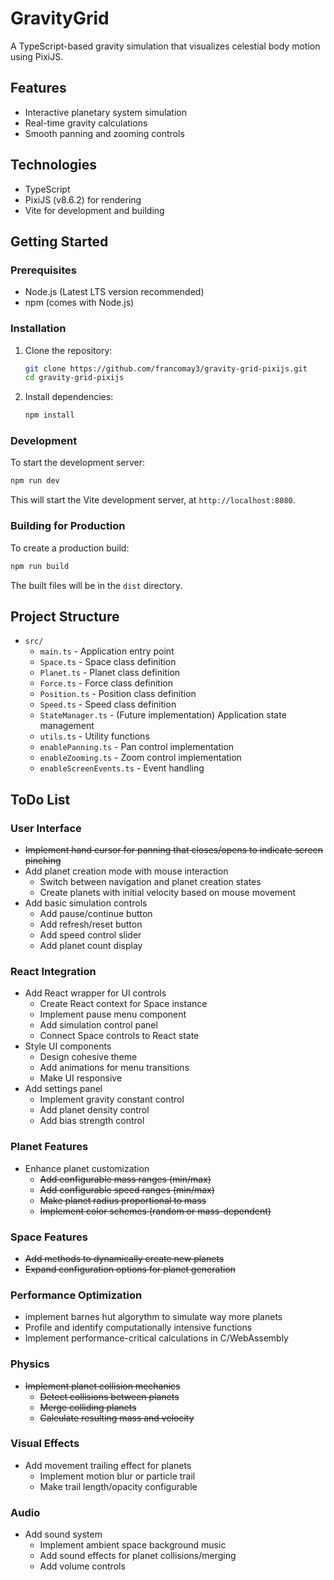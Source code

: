 # GravityGrid

A TypeScript-based gravity simulation that visualizes celestial body motion using PixiJS.

## Features

- Interactive planetary system simulation
- Real-time gravity calculations
- Smooth panning and zooming controls

## Technologies

- TypeScript
- PixiJS (v8.6.2) for rendering
- Vite for development and building

## Getting Started

### Prerequisites

- Node.js (Latest LTS version recommended)
- npm (comes with Node.js)

### Installation

1. Clone the repository:

   ```bash
   git clone https://github.com/francomay3/gravity-grid-pixijs.git
   cd gravity-grid-pixijs
   ```

2. Install dependencies:
   ```bash
   npm install
   ```

### Development

To start the development server:

```bash
npm run dev
```

This will start the Vite development server, at `http://localhost:8080`.

### Building for Production

To create a production build:

```bash
npm run build
```

The built files will be in the `dist` directory.

## Project Structure

- `src/`
  - `main.ts` - Application entry point
  - `Space.ts` - Space class definition
  - `Planet.ts` - Planet class definition
  - `Force.ts` - Force class definition
  - `Position.ts` - Position class definition
  - `Speed.ts` - Speed class definition
  - `StateManager.ts` - (Future implementation) Application state management
  - `utils.ts` - Utility functions
  - `enablePanning.ts` - Pan control implementation
  - `enableZooming.ts` - Zoom control implementation
  - `enableScreenEvents.ts` - Event handling

## ToDo List

### User Interface

- ~~Implement hand cursor for panning that closes/opens to indicate screen pinching~~
- Add planet creation mode with mouse interaction
  - Switch between navigation and planet creation states
  - Create planets with initial velocity based on mouse movement
- Add basic simulation controls
  - Add pause/continue button
  - Add refresh/reset button
  - Add speed control slider
  - Add planet count display

### React Integration

- Add React wrapper for UI controls
  - Create React context for Space instance
  - Implement pause menu component
  - Add simulation control panel
  - Connect Space controls to React state
- Style UI components
  - Design cohesive theme
  - Add animations for menu transitions
  - Make UI responsive
- Add settings panel
  - Implement gravity constant control
  - Add planet density control
  - Add bias strength control

### Planet Features

- Enhance planet customization
  - ~~Add configurable mass ranges (min/max)~~
  - ~~Add configurable speed ranges (min/max)~~
  - ~~Make planet radius proportional to mass~~
  - ~~Implement color schemes (random or mass-dependent)~~

### Space Features

- ~~Add methods to dynamically create new planets~~
- ~~Expand configuration options for planet generation~~

### Performance Optimization

- implement barnes hut algorythm to simulate way more planets
- Profile and identify computationally intensive functions
- Implement performance-critical calculations in C/WebAssembly

### Physics

- ~~Implement planet collision mechanics~~
  - ~~Detect collisions between planets~~
  - ~~Merge colliding planets~~
  - ~~Calculate resulting mass and velocity~~

### Visual Effects

- Add movement trailing effect for planets
  - Implement motion blur or particle trail
  - Make trail length/opacity configurable

### Audio

- Add sound system
  - Implement ambient space background music
  - Add sound effects for planet collisions/merging
  - Add volume controls
